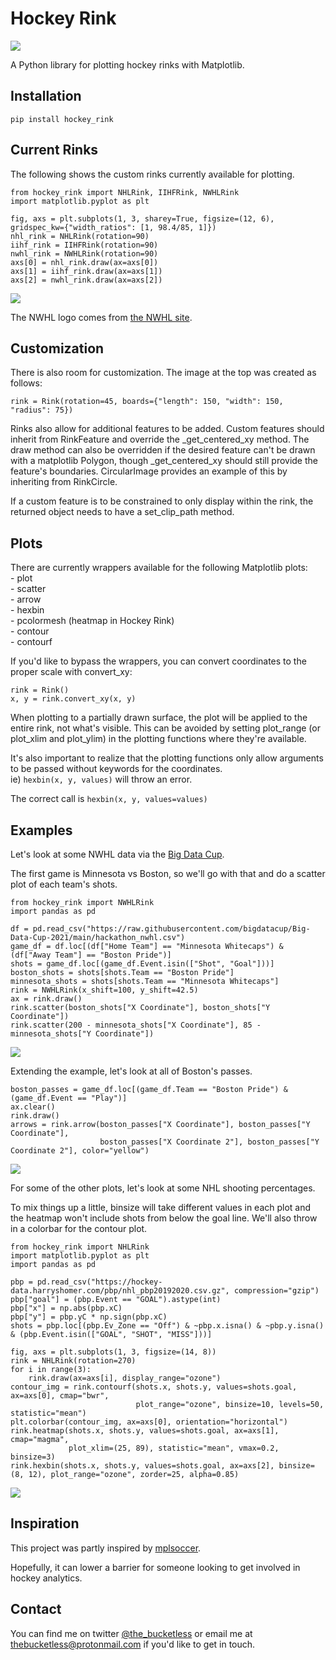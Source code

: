 # Hockey Rink

![](examples/circular-rink.png)

A Python library for plotting hockey rinks with Matplotlib.

## Installation
```pip install hockey_rink```

## Current Rinks
The following shows the custom rinks currently available for plotting.

```
from hockey_rink import NHLRink, IIHFRink, NWHLRink
import matplotlib.pyplot as plt

fig, axs = plt.subplots(1, 3, sharey=True, figsize=(12, 6), gridspec_kw={"width_ratios": [1, 98.4/85, 1]})
nhl_rink = NHLRink(rotation=90)
iihf_rink = IIHFRink(rotation=90)
nwhl_rink = NWHLRink(rotation=90)
axs[0] = nhl_rink.draw(ax=axs[0])
axs[1] = iihf_rink.draw(ax=axs[1])
axs[2] = nwhl_rink.draw(ax=axs[2])
```

![](examples/rinks.png)

The NWHL logo comes from [the NWHL site](https://www.nwhl.zone/news/nwhl-unveils-isobel-cup-logo-for-2021-season).

## Customization
There is also room for customization.  The image at the top was created as follows:  
  
```rink = Rink(rotation=45, boards={"length": 150, "width": 150, "radius": 75})```

Rinks also allow for additional features to be added.  Custom features should inherit from RinkFeature and
override the _get_centered_xy method.  The draw method can also be overridden if the desired feature can't be drawn
with a matplotlib Polygon, though _get_centered_xy should still provide the feature's boundaries.  CircularImage
provides an example of this by inheriting from RinkCircle.

If a custom feature is to be constrained to only display within the rink, the returned object needs to have a 
set_clip_path method.

## Plots
There are currently wrappers available for the following Matplotlib plots:  
    - plot  
    - scatter  
    - arrow  
    - hexbin  
    - pcolormesh (heatmap in Hockey Rink)  
    - contour  
    - contourf  
    
If you'd like to bypass the wrappers, you can convert coordinates to the proper scale with convert_xy:  
  
```
rink = Rink()
x, y = rink.convert_xy(x, y)
```

When plotting to a partially drawn surface, the plot will be applied to the entire rink, not what's visible.  This can
be avoided by setting plot_range (or plot_xlim and plot_ylim) in the plotting functions where they're available.

It's also important to realize that the plotting functions only allow arguments to be passed without keywords for the
coordinates.  
ie) ```hexbin(x, y, values)``` will throw an error.

The correct call is ```hexbin(x, y, values=values)```

## Examples

Let's look at some NWHL data via the [Big Data Cup](https://www.stathletes.com/big-data-cup/).

The first game is Minnesota vs Boston, so we'll go with that and do a scatter plot of each team's shots.

```
from hockey_rink import NWHLRink
import pandas as pd

df = pd.read_csv("https://raw.githubusercontent.com/bigdatacup/Big-Data-Cup-2021/main/hackathon_nwhl.csv")
game_df = df.loc[(df["Home Team"] == "Minnesota Whitecaps") & (df["Away Team"] == "Boston Pride")]
shots = game_df.loc[(game_df.Event.isin(["Shot", "Goal"]))]
boston_shots = shots[shots.Team == "Boston Pride"]
minnesota_shots = shots[shots.Team == "Minnesota Whitecaps"]
rink = NWHLRink(x_shift=100, y_shift=42.5)
ax = rink.draw()
rink.scatter(boston_shots["X Coordinate"], boston_shots["Y Coordinate"])
rink.scatter(200 - minnesota_shots["X Coordinate"], 85 - minnesota_shots["Y Coordinate"])
```

![](examples/nwhl-shots.png)

Extending the example, let's look at all of Boston's passes.

```
boston_passes = game_df.loc[(game_df.Team == "Boston Pride") & (game_df.Event == "Play")]
ax.clear()
rink.draw()
arrows = rink.arrow(boston_passes["X Coordinate"], boston_passes["Y Coordinate"], 
                    boston_passes["X Coordinate 2"], boston_passes["Y Coordinate 2"], color="yellow")
```

![](examples/boston-passes.png)

For some of the other plots, let's look at some NHL shooting percentages.

To mix things up a little, binsize will take different values in each plot and the heatmap won't include shots from
below the goal line.  We'll also throw in a colorbar for the contour plot.
```
from hockey_rink import NHLRink
import matplotlib.pyplot as plt
import pandas as pd

pbp = pd.read_csv("https://hockey-data.harryshomer.com/pbp/nhl_pbp20192020.csv.gz", compression="gzip")
pbp["goal"] = (pbp.Event == "GOAL").astype(int)
pbp["x"] = np.abs(pbp.xC)
pbp["y"] = pbp.yC * np.sign(pbp.xC)
shots = pbp.loc[(pbp.Ev_Zone == "Off") & ~pbp.x.isna() & ~pbp.y.isna() & (pbp.Event.isin(["GOAL", "SHOT", "MISS"]))]

fig, axs = plt.subplots(1, 3, figsize=(14, 8))
rink = NHLRink(rotation=270)
for i in range(3):
    rink.draw(ax=axs[i], display_range="ozone")
contour_img = rink.contourf(shots.x, shots.y, values=shots.goal, ax=axs[0], cmap="bwr", 
                            plot_range="ozone", binsize=10, levels=50, statistic="mean")
plt.colorbar(contour_img, ax=axs[0], orientation="horizontal")
rink.heatmap(shots.x, shots.y, values=shots.goal, ax=axs[1], cmap="magma",
             plot_xlim=(25, 89), statistic="mean", vmax=0.2, binsize=3)
rink.hexbin(shots.x, shots.y, values=shots.goal, ax=axs[2], binsize=(8, 12), plot_range="ozone", zorder=25, alpha=0.85)
```

![](examples/shooting-pct.png)

## Inspiration
This project was partly inspired by [mplsoccer](https://github.com/andrewRowlinson/mplsoccer).

Hopefully, it can lower a barrier for someone looking to get involved in hockey analytics.

## Contact
You can find me on twitter [@the_bucketless](https://twitter.com/the_bucketless) or email me at thebucketless@protonmail.com if you'd like to get in touch.
